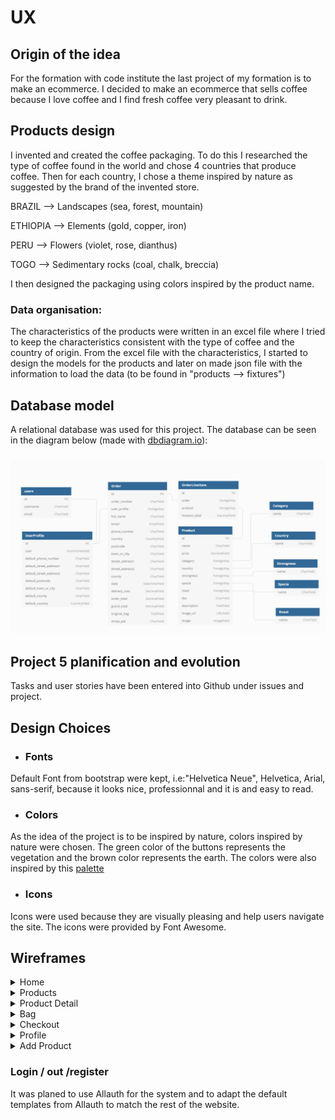 # UX

## Origin of the idea
For the formation with code institute the last project of my formation is to make an ecommerce. I decided to make an ecommerce that sells coffee because I love coffee and I find fresh coffee very pleasant to drink.

## Products design
I invented and created the coffee packaging. To do this I researched the type of coffee found in the world and chose 4 countries that produce coffee. Then for each country, I chose a theme inspired by nature as suggested by the brand of the invented store.

 BRAZIL --> Landscapes (sea, forest, mountain)

 ETHIOPIA --> Elements (gold, copper, iron)

 PERU --> Flowers (violet, rose, dianthus)

 TOGO --> Sedimentary rocks (coal, chalk, breccia)

I then designed the packaging using colors inspired by the product name.

### Data organisation:
The characteristics of the products were written in an excel file where I tried to keep the characteristics consistent with the type of coffee and the country of origin.
From the excel file with the characteristics, I started to design the models for the products and later on made json file with the information to load the data (to be found in "products --> fixtures")

## Database model
A relational database was used for this project. The database can be seen in the diagram below (made with [dbdiagram.io](https://dbdiagram.io/)):
<h3 align="center"><img src="static/images/readme/database.png"></h3>

## Project 5 planification and evolution
Tasks and user stories have been entered into Github under issues and project.

## Design Choices
- ### Fonts 
Default Font from bootstrap were kept, i.e:"Helvetica Neue", Helvetica, Arial, sans-serif, because it looks nice, professionnal and it is and easy to read.

- ### Colors
As the idea of the project is to be inspired by nature, colors inspired by nature were chosen. The green color of the buttons represents the vegetation and the brown color represents the earth. The colors were also inspired by this [palette ](https://colorideas.net/roman-coffee-gray-kabul-dark-gray-smoked-color-palette/)

- ### Icons
Icons were used because they are visually pleasing and help users navigate the site. The icons were provided by Font Awesome. 

## Wireframes

<details>
    <summary>Home</summary>
    <h3 align="center"><img src="static/images/readme/home_wireframe.png"></h3>  
</details>

<details>
    <summary>Products</summary>
    <h3 align="center"><img src="static/images/readme/products_wireframe.png"></h3>  
</details>

<details>
    <summary>Product Detail</summary>
    <h3 align="center"><img src="static/images/readme/product_detail_wireframe.png"></h3>  
</details>

<details>
    <summary>Bag</summary>
    <h3 align="center"><img src="static/images/readme/bag_wireframe.png"></h3>  
</details>

<details>
    <summary>Checkout</summary>
    <h3 align="center"><img src="static/images/readme/checkout_wireframe.png"></h3>  
</details>

<details>
    <summary>Profile</summary>
    <h3 align="center"><img src="static/images/readme/profile_wireframe.png"></h3>  
</details>

<details>
    <summary>Add Product</summary>
    <h3 align="center"><img src="static/images/readme/add_product_wireframe.png"></h3>  
</details>

### Login / out /register
It was planed to use Allauth for the system and to adapt the default templates from Allauth to match the rest of the website.

